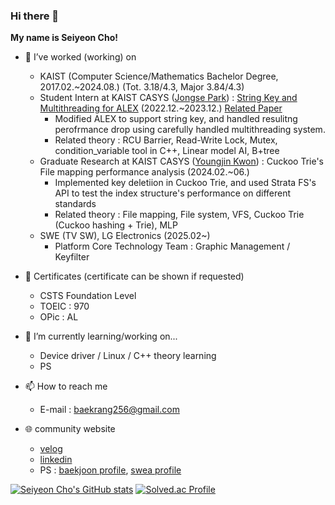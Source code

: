 ### Hi there 👋
**My name is Seiyeon Cho!**

- 🔭 I’ve worked (working) on
  - KAIST (Computer Science/Mathematics Bachelor Degree, 2017.02.~2024.08.) (Tot. 3.18/4.3, Major 3.84/4.3)
  - Student Intern at KAIST CASYS ([Jongse Park](https://jongse-park.github.io/)) : [String Key and Multithreading for ALEX](https://github.com/baekrang256/ALEX) (2022.12.~2023.12.) [Related Paper](https://arxiv.org/abs/2403.11472)
     - Modified ALEX to support string key, and handled resulitng perofrmance drop using carefully handled multithreading system.
     - Related theory : RCU Barrier, Read-Write Lock, Mutex, condition_variable tool in C++, Linear model AI, B+tree
  - Graduate Research at KAIST CASYS ([Youngjin Kwon](https://sites.google.com/view/yjkwon/home)) : Cuckoo Trie's File mapping performance analysis (2024.02.~06.)
     - Implemented key deletiion in Cuckoo Trie, and used Strata FS's API to test the index structure's performance on different standards
     - Related theory : File mapping, File system, VFS, Cuckoo Trie (Cuckoo hashing + Trie), MLP
  - SWE (TV SW), LG Electronics (2025.02~)
     - Platform Core Technology Team : Graphic Management / Keyfilter

- 📜 Certificates (certificate can be shown if requested)
  - CSTS Foundation Level
  - TOEIC : 970 
  - OPic : AL
    
- 🌱 I’m currently learning/working on...
  - Device driver / Linux / C++ theory learning
  - PS
  
- 📫 How to reach me
  - E-mail : baekrang256@gmail.com
  
- 🌐 community website
  - [velog](https://velog.io/@baekrang256/posts)
  - [linkedin](https://www.linkedin.com/in/seiyeon-cho-818607290)
  - PS : [baekjoon profile](https://www.acmicpc.net/user/dylon133), [swea profile](https://swexpertacademy.com/main/userpage/userInformation.do)

[![Seiyeon Cho's GitHub stats](https://github-readme-stats.vercel.app/api?username=baekrang256)](https://github.com/anuraghazra/github-readme-stats)
[![Solved.ac Profile](http://mazassumnida.wtf/api/generate_badge?boj=dylon133)](https://solved.ac/dylon133)
